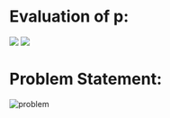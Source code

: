 # Evaluation of p:

<img src="https://render.githubusercontent.com/render/math?math=a^{2}-a++1=1">
<img src="https://render.githubusercontent.com/render/math?math=\left (a-\frac{1}{2}\right )^{2}-\left ( i\frac{\sqrt{3}}{2} \right )^{2}=0">

# Problem Statement:

![problem](https://github.com/sathiiii/codeBase/blob/master/codeBase/moraXtreme%20Past%20Problems/moraXtreme1.0/Complex%20Problem/problem.jpg)
